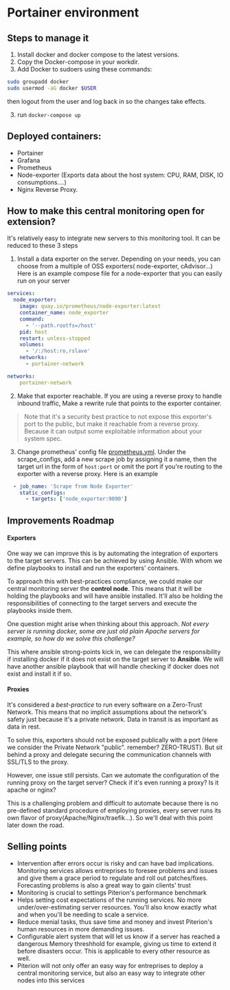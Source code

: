 # Portainer environment

## Steps to manage it
1. Install docker and docker compose to the latest versions.
2. Copy the Docker-compose in your workdir.
3. Add Docker to sudoers using these commands:
```bash
sudo groupadd docker
sudo usermod -aG docker $USER
```
then logout from the user and log back in so the changes take effects.

3. run `docker-compose up`

## Deployed containers:
* Portainer
* Grafana
* Prometheus
* Node-exporter (Exports data about the host system: CPU, RAM, DISK, IO consumptions....)
* Nginx Reverse Proxy.


## How to make this central monitoring open for extension?
It's relatively easy to integrate new servers to this monitoring tool.
It can be reduced to these 3 steps
1. Install a data exporter on the server. Depending on your needs, you can choose from a multiple of OSS exporters( node-exporter, cAdvisor...)
Here is an example compose file for a node-exporter that you can easily run on your server
```YAML
services:
  node_exporter:
    image: quay.io/prometheus/node-exporter:latest
    container_name: node_exporter
    command:
      - '--path.rootfs=/host'
    pid: host
    restart: unless-stopped
    volumes:
      - '/:/host:ro,rslave'
    networks:
      - portainer-network

networks:
    portainer-network
```
2. Make that exporter reachable. If you are using a reverse proxy to handle inbound traffic, Make a rewrite rule that points to the exporter container. 
> Note that it's a security best practice to not expose this exporter's port to the public, but make it reachable from a reverse proxy. Because it can output some exploitable information about your system spec.
3. Change prometheus' config file [prometheus.yml](./config/prometheus/prometheus.yml). Under the scrape_configs, add a new scrape job by assigning it a name, then the target url in the form of `host:port` or omit the port if you're routing to the exporter with a reverse proxy.
Here is an example
```YAML
  - job_name: 'Scrape from Node Exporter'
    static_configs:
      - targets: ['node_exporter:9090']
```
## Improvements Roadmap

#### Exporters
One way we can improve this is by automating the integration of exporters to the target servers. This can be achieved by using Ansible. With whom we define playbooks to install and run the exporters' containers.

To approach this with best-practices compliance, we could make our central monitoring server the **control node**. This means that it will be holding the playbooks and will have ansible installed. It'll also be holding the responsibilities of connecting to the target servers and execute the playbooks inside them.

One question might arise when thinking about this approach. *Not every server is running docker, some are just old plain Apache servers for example, so how do we solve this challenge?*

This where ansible strong-points kick in, we can delegate the responsibility if installing docker if it does not exist on the target server to **Ansible**. We will have another ansible playbook that will handle checking if docker does not exist and install it if so.

#### Proxies
It's considered a *best-practice* to run every software on a Zero-Trust Network. This means that no implicit assumptions about the network's safety just because it's a private network. Data in transit is as important as data in rest.

To solve this, exporters should not be exposed publically with a port (Here we consider the Private Network "public". remember? ZERO-TRUST). But sit behind a proxy and delegate securing the communication channels with SSL/TLS to the proxy.


However, one issue still persists. Can we automate the configuration of the running proxy on the target server? Check if it's even running a proxy? Is it apache or nginx?

This is a challenging problem and difficult to automate because there is no pre-defined standard procedure of employing proxies, every server runs its own flavor of proxy(Apache/Nginx/traefik...). So we'll deal with this point later down the road.

## Selling points
* Intervention after errors occur is risky and can have bad implications. Monitoring services allows entreprises to foresee problems and issues and give them a grace period to regulate and roll out patches/fixes. Forecasting problems is also a great way to gain clients' trust
* Monitoring is crucial to settings Piterion's performance benchmark
* Helps setting cost expectations of the running services. No more under/over-estimating server resources. You'll also know exactly what and when you'll be needing to scale a service. 
* Reduce menial tasks, thus save time and money and invest Piterion's human resources in more demanding issues.
* Configurable alert system that will let us know if a server has reached a dangerous Memory threshhold for example, giving us time to extend it before disasters occur. This is applicable to every other resource as well.
* Piterion will not only offer an easy way for entreprises to deploy a central monitoring service, but also an easy way to integrate other nodes into this services 